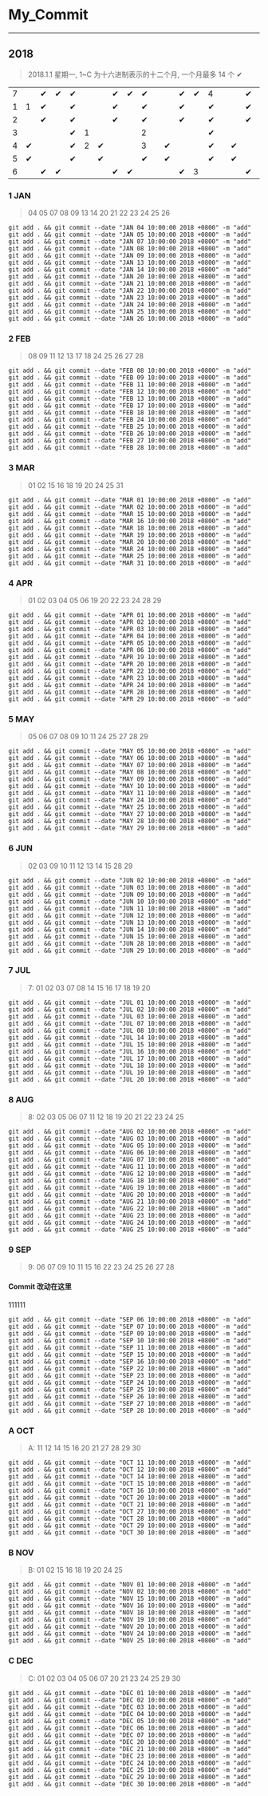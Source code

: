# My_Commit

---

## 2018

> 2018.1.1 星期一, 1~C 为十六进制表示的十二个月, 一个月最多 14 个 ✔

| | | | | | | | | | | | | | | | | | | | | | | | | | | | | | | | | | | | | | | | | | | | | | | | | | | | | | | | |
|-|-|-|-|-|-|-|-|-|-|-|-|-|-|-|-|-|-|-|-|-|-|-|-|-|-|-|-|-|-|-|-|-|-|-|-|-|-|-|-|-|-|-|-|-|-|-|-|-|-|-|-|-|-|-|-|
|7| |✔|✔|✔| | |✔|✔|✔| | |✔|✔|4| | |✔|✔|✔| | |✔|✔|✔| | |7|✔|✔| | |✔|✔|✔| | |✔|✔|✔|9| |✔|✔|✔| | |✔|✔|✔| | |✔|✔|✔| |
|1|1|✔| |✔| | |✔| |✔| | |✔| |✔| | |✔|4|✔| | |✔| |✔| | |✔| |✔| | |✔| |✔| | |✔| |✔|A| |✔| |✔| | |✔| |✔| | |✔|C|✔| |
|2| |✔| |✔| | |✔| |✔| | |✔| |✔| | |✔|5|✔| | |✔| |✔| | |✔| |✔| |7|✔| |✔| | |✔| |✔| | |✔| |✔| | |✔| |✔| | |✔| |✔| |
|3| | | |✔|1| | | |2| | | | |✔| | | | |✔| | | | |✔| | | | |✔| |8| | |✔| | | | |✔| | | | |A| | | | |✔| | | | |✔| |
|4|✔| | |✔|2|✔| | |3| |✔| | |✔| |✔| | |✔| |✔|5| |✔| |✔| | |✔| |✔| | |✔| |✔| | |✔| |✔| | |B| |✔| | |✔| |✔| | |✔| |
|5|✔| | |✔| |✔| | |✔| |✔| | |✔| |✔| | |✔| |✔|6| |✔| |✔| | |✔| |✔| | |✔|8|✔| | |✔| |✔| | |✔| |✔| |B|✔| |✔| | |✔| |
|6| |✔|✔| | | |✔|✔| | | |✔|3| | | |✔|✔| | | |✔|✔| | |6|✔|✔| | | |✔|✔| |9| |✔|✔| | | |✔|✔| | | |✔|C| | | |✔|✔| | |

### 1 JAN

> 04 05 07 08 09 13 14 20 21 22 23 24 25 26

```
git add . && git commit --date "JAN 04 10:00:00 2018 +0800" -m "add"
git add . && git commit --date "JAN 05 10:00:00 2018 +0800" -m "add"
git add . && git commit --date "JAN 07 10:00:00 2018 +0800" -m "add"
git add . && git commit --date "JAN 08 10:00:00 2018 +0800" -m "add"
git add . && git commit --date "JAN 09 10:00:00 2018 +0800" -m "add"
git add . && git commit --date "JAN 13 10:00:00 2018 +0800" -m "add"
git add . && git commit --date "JAN 14 10:00:00 2018 +0800" -m "add"
git add . && git commit --date "JAN 20 10:00:00 2018 +0800" -m "add"
git add . && git commit --date "JAN 21 10:00:00 2018 +0800" -m "add"
git add . && git commit --date "JAN 22 10:00:00 2018 +0800" -m "add"
git add . && git commit --date "JAN 23 10:00:00 2018 +0800" -m "add"
git add . && git commit --date "JAN 24 10:00:00 2018 +0800" -m "add"
git add . && git commit --date "JAN 25 10:00:00 2018 +0800" -m "add"
git add . && git commit --date "JAN 26 10:00:00 2018 +0800" -m "add"
```

### 2 FEB

> 08 09 11 12 13 17 18 24 25 26 27 28

```
git add . && git commit --date "FEB 08 10:00:00 2018 +0800" -m "add"
git add . && git commit --date "FEB 09 10:00:00 2018 +0800" -m "add"
git add . && git commit --date "FEB 11 10:00:00 2018 +0800" -m "add"
git add . && git commit --date "FEB 12 10:00:00 2018 +0800" -m "add"
git add . && git commit --date "FEB 13 10:00:00 2018 +0800" -m "add"
git add . && git commit --date "FEB 17 10:00:00 2018 +0800" -m "add"
git add . && git commit --date "FEB 18 10:00:00 2018 +0800" -m "add"
git add . && git commit --date "FEB 24 10:00:00 2018 +0800" -m "add"
git add . && git commit --date "FEB 25 10:00:00 2018 +0800" -m "add"
git add . && git commit --date "FEB 26 10:00:00 2018 +0800" -m "add"
git add . && git commit --date "FEB 27 10:00:00 2018 +0800" -m "add"
git add . && git commit --date "FEB 28 10:00:00 2018 +0800" -m "add"
```

### 3 MAR

> 01 02 15 16 18 19 20 24 25 31

```
git add . && git commit --date "MAR 01 10:00:00 2018 +0800" -m "add"
git add . && git commit --date "MAR 02 10:00:00 2018 +0800" -m "add"
git add . && git commit --date "MAR 15 10:00:00 2018 +0800" -m "add"
git add . && git commit --date "MAR 16 10:00:00 2018 +0800" -m "add"
git add . && git commit --date "MAR 18 10:00:00 2018 +0800" -m "add"
git add . && git commit --date "MAR 19 10:00:00 2018 +0800" -m "add"
git add . && git commit --date "MAR 20 10:00:00 2018 +0800" -m "add"
git add . && git commit --date "MAR 24 10:00:00 2018 +0800" -m "add"
git add . && git commit --date "MAR 25 10:00:00 2018 +0800" -m "add"
git add . && git commit --date "MAR 31 10:00:00 2018 +0800" -m "add"
```

### 4 APR

> 01 02 03 04 05 06 19 20 22 23 24 28 29

```
git add . && git commit --date "APR 01 10:00:00 2018 +0800" -m "add"
git add . && git commit --date "APR 02 10:00:00 2018 +0800" -m "add"
git add . && git commit --date "APR 03 10:00:00 2018 +0800" -m "add"
git add . && git commit --date "APR 04 10:00:00 2018 +0800" -m "add"
git add . && git commit --date "APR 05 10:00:00 2018 +0800" -m "add"
git add . && git commit --date "APR 06 10:00:00 2018 +0800" -m "add"
git add . && git commit --date "APR 19 10:00:00 2018 +0800" -m "add"
git add . && git commit --date "APR 20 10:00:00 2018 +0800" -m "add"
git add . && git commit --date "APR 22 10:00:00 2018 +0800" -m "add"
git add . && git commit --date "APR 23 10:00:00 2018 +0800" -m "add"
git add . && git commit --date "APR 24 10:00:00 2018 +0800" -m "add"
git add . && git commit --date "APR 28 10:00:00 2018 +0800" -m "add"
git add . && git commit --date "APR 29 10:00:00 2018 +0800" -m "add"
```

### 5 MAY

> 05 06 07 08 09 10 11 24 25 27 28 29

```
git add . && git commit --date "MAY 05 10:00:00 2018 +0800" -m "add"
git add . && git commit --date "MAY 06 10:00:00 2018 +0800" -m "add"
git add . && git commit --date "MAY 07 10:00:00 2018 +0800" -m "add"
git add . && git commit --date "MAY 08 10:00:00 2018 +0800" -m "add"
git add . && git commit --date "MAY 09 10:00:00 2018 +0800" -m "add"
git add . && git commit --date "MAY 10 10:00:00 2018 +0800" -m "add"
git add . && git commit --date "MAY 11 10:00:00 2018 +0800" -m "add"
git add . && git commit --date "MAY 24 10:00:00 2018 +0800" -m "add"
git add . && git commit --date "MAY 25 10:00:00 2018 +0800" -m "add"
git add . && git commit --date "MAY 27 10:00:00 2018 +0800" -m "add"
git add . && git commit --date "MAY 28 10:00:00 2018 +0800" -m "add"
git add . && git commit --date "MAY 29 10:00:00 2018 +0800" -m "add"
```

### 6 JUN

> 02 03 09 10 11 12 13 14 15 28 29

```
git add . && git commit --date "JUN 02 10:00:00 2018 +0800" -m "add"
git add . && git commit --date "JUN 03 10:00:00 2018 +0800" -m "add"
git add . && git commit --date "JUN 09 10:00:00 2018 +0800" -m "add"
git add . && git commit --date "JUN 10 10:00:00 2018 +0800" -m "add"
git add . && git commit --date "JUN 11 10:00:00 2018 +0800" -m "add"
git add . && git commit --date "JUN 12 10:00:00 2018 +0800" -m "add"
git add . && git commit --date "JUN 13 10:00:00 2018 +0800" -m "add"
git add . && git commit --date "JUN 14 10:00:00 2018 +0800" -m "add"
git add . && git commit --date "JUN 15 10:00:00 2018 +0800" -m "add"
git add . && git commit --date "JUN 28 10:00:00 2018 +0800" -m "add"
git add . && git commit --date "JUN 29 10:00:00 2018 +0800" -m "add"
```

### 7 JUL

> 7: 01 02 03 07 08 14 15 16 17 18 19 20

```
git add . && git commit --date "JUL 01 10:00:00 2018 +0800" -m "add"
git add . && git commit --date "JUL 02 10:00:00 2018 +0800" -m "add"
git add . && git commit --date "JUL 03 10:00:00 2018 +0800" -m "add"
git add . && git commit --date "JUL 07 10:00:00 2018 +0800" -m "add"
git add . && git commit --date "JUL 08 10:00:00 2018 +0800" -m "add"
git add . && git commit --date "JUL 14 10:00:00 2018 +0800" -m "add"
git add . && git commit --date "JUL 15 10:00:00 2018 +0800" -m "add"
git add . && git commit --date "JUL 16 10:00:00 2018 +0800" -m "add"
git add . && git commit --date "JUL 17 10:00:00 2018 +0800" -m "add"
git add . && git commit --date "JUL 18 10:00:00 2018 +0800" -m "add"
git add . && git commit --date "JUL 19 10:00:00 2018 +0800" -m "add"
git add . && git commit --date "JUL 20 10:00:00 2018 +0800" -m "add"
```

### 8 AUG

> 8: 02 03 05 06 07 11 12 18 19 20 21 22 23 24 25

```
git add . && git commit --date "AUG 02 10:00:00 2018 +0800" -m "add"
git add . && git commit --date "AUG 03 10:00:00 2018 +0800" -m "add"
git add . && git commit --date "AUG 05 10:00:00 2018 +0800" -m "add"
git add . && git commit --date "AUG 06 10:00:00 2018 +0800" -m "add"
git add . && git commit --date "AUG 07 10:00:00 2018 +0800" -m "add"
git add . && git commit --date "AUG 11 10:00:00 2018 +0800" -m "add"
git add . && git commit --date "AUG 12 10:00:00 2018 +0800" -m "add"
git add . && git commit --date "AUG 18 10:00:00 2018 +0800" -m "add"
git add . && git commit --date "AUG 19 10:00:00 2018 +0800" -m "add"
git add . && git commit --date "AUG 20 10:00:00 2018 +0800" -m "add"
git add . && git commit --date "AUG 21 10:00:00 2018 +0800" -m "add"
git add . && git commit --date "AUG 22 10:00:00 2018 +0800" -m "add"
git add . && git commit --date "AUG 23 10:00:00 2018 +0800" -m "add"
git add . && git commit --date "AUG 24 10:00:00 2018 +0800" -m "add"
git add . && git commit --date "AUG 25 10:00:00 2018 +0800" -m "add"
```

### 9 SEP

> 9: 06 07 09 10 11 15 16 22 23 24 25 26 27 28

#### Commit 改动在这里

111111

```
git add . && git commit --date "SEP 06 10:00:00 2018 +0800" -m "add"
git add . && git commit --date "SEP 07 10:00:00 2018 +0800" -m "add"
git add . && git commit --date "SEP 09 10:00:00 2018 +0800" -m "add"
git add . && git commit --date "SEP 10 10:00:00 2018 +0800" -m "add"
git add . && git commit --date "SEP 11 10:00:00 2018 +0800" -m "add"
git add . && git commit --date "SEP 15 10:00:00 2018 +0800" -m "add"
git add . && git commit --date "SEP 16 10:00:00 2018 +0800" -m "add"
git add . && git commit --date "SEP 22 10:00:00 2018 +0800" -m "add"
git add . && git commit --date "SEP 23 10:00:00 2018 +0800" -m "add"
git add . && git commit --date "SEP 24 10:00:00 2018 +0800" -m "add"
git add . && git commit --date "SEP 25 10:00:00 2018 +0800" -m "add"
git add . && git commit --date "SEP 26 10:00:00 2018 +0800" -m "add"
git add . && git commit --date "SEP 27 10:00:00 2018 +0800" -m "add"
git add . && git commit --date "SEP 28 10:00:00 2018 +0800" -m "add"
```

### A OCT

> A: 11 12 14 15 16 20 21 27 28 29 30

```
git add . && git commit --date "OCT 11 10:00:00 2018 +0800" -m "add"
git add . && git commit --date "OCT 12 10:00:00 2018 +0800" -m "add"
git add . && git commit --date "OCT 14 10:00:00 2018 +0800" -m "add"
git add . && git commit --date "OCT 15 10:00:00 2018 +0800" -m "add"
git add . && git commit --date "OCT 16 10:00:00 2018 +0800" -m "add"
git add . && git commit --date "OCT 20 10:00:00 2018 +0800" -m "add"
git add . && git commit --date "OCT 21 10:00:00 2018 +0800" -m "add"
git add . && git commit --date "OCT 27 10:00:00 2018 +0800" -m "add"
git add . && git commit --date "OCT 28 10:00:00 2018 +0800" -m "add"
git add . && git commit --date "OCT 29 10:00:00 2018 +0800" -m "add"
git add . && git commit --date "OCT 30 10:00:00 2018 +0800" -m "add"
```

### B NOV

> B: 01 02 15 16 18 19 20 24 25

```
git add . && git commit --date "NOV 01 10:00:00 2018 +0800" -m "add"
git add . && git commit --date "NOV 02 10:00:00 2018 +0800" -m "add"
git add . && git commit --date "NOV 15 10:00:00 2018 +0800" -m "add"
git add . && git commit --date "NOV 16 10:00:00 2018 +0800" -m "add"
git add . && git commit --date "NOV 18 10:00:00 2018 +0800" -m "add"
git add . && git commit --date "NOV 19 10:00:00 2018 +0800" -m "add"
git add . && git commit --date "NOV 20 10:00:00 2018 +0800" -m "add"
git add . && git commit --date "NOV 24 10:00:00 2018 +0800" -m "add"
git add . && git commit --date "NOV 25 10:00:00 2018 +0800" -m "add"
```

### C DEC

> C: 01 02 03 04 05 06 07 20 21 23 24 25 29 30

```
git add . && git commit --date "DEC 01 10:00:00 2018 +0800" -m "add"
git add . && git commit --date "DEC 02 10:00:00 2018 +0800" -m "add"
git add . && git commit --date "DEC 03 10:00:00 2018 +0800" -m "add"
git add . && git commit --date "DEC 04 10:00:00 2018 +0800" -m "add"
git add . && git commit --date "DEC 05 10:00:00 2018 +0800" -m "add"
git add . && git commit --date "DEC 06 10:00:00 2018 +0800" -m "add"
git add . && git commit --date "DEC 07 10:00:00 2018 +0800" -m "add"
git add . && git commit --date "DEC 20 10:00:00 2018 +0800" -m "add"
git add . && git commit --date "DEC 21 10:00:00 2018 +0800" -m "add"
git add . && git commit --date "DEC 23 10:00:00 2018 +0800" -m "add"
git add . && git commit --date "DEC 24 10:00:00 2018 +0800" -m "add"
git add . && git commit --date "DEC 25 10:00:00 2018 +0800" -m "add"
git add . && git commit --date "DEC 29 10:00:00 2018 +0800" -m "add"
git add . && git commit --date "DEC 30 10:00:00 2018 +0800" -m "add"
```